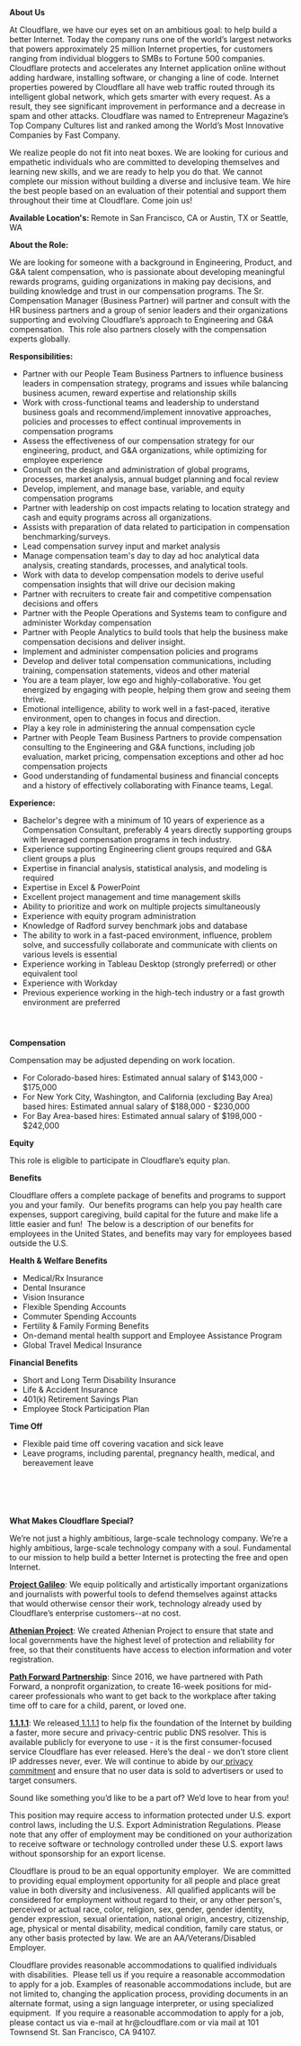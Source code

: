 <div class="content-intro">
	<div><strong>About Us</strong></div>
	<div>
		<p><span style="font-weight: 400;">At Cloudflare, we have our eyes set on an ambitious goal: to help build a better Internet. Today the company runs one of the world’s largest networks that powers approximately 25 million Internet properties, for customers ranging from individual bloggers to SMBs to Fortune 500 companies. Cloudflare protects and accelerates any Internet application online without adding hardware, installing software, or changing a line of code. Internet properties powered by Cloudflare all have web traffic routed through its intelligent global network, which gets smarter with every request. As a result, they see significant improvement in performance and a decrease in spam and other attacks. Cloudflare was named to Entrepreneur Magazine’s Top Company Cultures list and ranked among the World’s Most Innovative Companies by Fast Company.</span><span style="font-weight: 400;">&nbsp;</span></p>
		<p><span style="font-weight: 400;">We realize people do not fit into neat boxes. We are looking for curious and empathetic individuals who are committed to developing themselves and learning new skills, and we are ready to help you do that. We cannot complete our mission without building a diverse and inclusive team. We hire the best people based on an evaluation of their potential and support them throughout their time at Cloudflare. Come join us!&nbsp;</span></p>
	</div>
</div>
<p><strong>Available Location's: </strong>Remote in<strong> </strong>San Francisco, CA or Austin, TX or Seattle, WA</p>
<p><strong>About the Role:</strong><strong><br></strong></p>
<p>We are looking for someone with a background in Engineering, Product, and G&amp;A talent compensation, who is passionate about developing meaningful rewards programs, guiding organizations in making pay decisions, and building knowledge and trust in our compensation programs. The Sr. Compensation Manager (Business Partner) will partner and consult with the HR business partners and a group of senior leaders and their organizations supporting and evolving Cloudflare’s approach to Engineering and G&amp;A compensation.&nbsp; This role also partners closely with the compensation experts globally.</p>
<p><strong>Responsibilities:</strong></p>
<ul>
	<li>Partner with our People Team Business Partners to influence business leaders in compensation strategy, programs and issues while balancing business acumen, reward expertise and relationship skills</li>
	<li>Work with cross-functional teams and leadership to understand business goals and recommend/implement innovative approaches, policies and processes to effect continual improvements in compensation programs</li>
	<li>Assess the effectiveness of our compensation strategy for our engineering, product, and G&amp;A organizations, while optimizing for employee experience</li>
	<li>Consult on the design and administration of global programs, processes, market analysis, annual budget planning and focal review</li>
	<li>Develop, implement, and manage base, variable, and equity compensation programs</li>
	<li>Partner with leadership on cost impacts relating to location strategy and cash and equity programs across all organizations.</li>
	<li>Assists with preparation of data related to participation in compensation benchmarking/surveys.&nbsp;</li>
	<li>Lead compensation survey input and market analysis&nbsp;</li>
	<li>Manage compensation team's day to day ad hoc analytical data analysis, creating standards, processes, and analytical tools.</li>
	<li>Work with data to develop compensation models to derive useful compensation insights that will drive our decision making&nbsp;</li>
	<li>Partner with recruiters to create fair and competitive compensation decisions and offers</li>
	<li>Partner with the People Operations and Systems team to configure and administer Workday compensation&nbsp;</li>
	<li>Partner with People Analytics to build tools that help the business make compensation decisions and deliver insight.</li>
	<li>Implement and administer compensation policies and programs&nbsp;&nbsp;</li>
	<li>Develop and deliver total compensation communications, including training, compensation statements, videos and other material</li>
	<li>You are a team player, low ego and highly-collaborative. You get energized by engaging with people, helping them grow and seeing them thrive.</li>
	<li>Emotional intelligence, ability to work well in a fast-paced, iterative environment, open to changes in focus and direction.</li>
	<li>Play a key role in administering the annual compensation cycle&nbsp;&nbsp;</li>
	<li>Partner with People Team Business Partners to provide compensation consulting to the Engineering and G&amp;A functions, including job evaluation, market pricing, compensation exceptions and other ad hoc compensation projects</li>
	<li>Good understanding of fundamental business and financial concepts and a history of effectively collaborating with Finance teams, Legal.</li>
</ul>
<p><strong>Experience:</strong></p>
<ul>
	<li>Bachelor's degree with a minimum of 10 years of experience as a Compensation Consultant, preferably 4 years directly supporting groups with leveraged compensation programs in tech industry.&nbsp;</li>
	<li>Experience supporting Engineering client groups required and G&amp;A client groups a plus</li>
	<li>Expertise in financial analysis, statistical analysis, and modeling is required&nbsp;</li>
	<li>Expertise in Excel &amp; PowerPoint&nbsp;</li>
	<li>Excellent project management and time management skills&nbsp;</li>
	<li>Ability to prioritize and work on multiple projects simultaneously&nbsp;</li>
	<li>Experience with equity program administration</li>
	<li>Knowledge of Radford survey benchmark jobs and database</li>
	<li>The ability to work in a fast-paced environment, influence, problem solve, and successfully collaborate and communicate with clients on various levels is essential&nbsp;</li>
	<li>Experience working in Tableau Desktop (strongly preferred) or other equivalent tool</li>
	<li>Experience with Workday&nbsp;&nbsp;</li>
	<li>Previous experience working in the high-tech industry or a fast growth environment are preferred</li>
</ul>
<h4>&nbsp;</h4>
<p><strong>Compensation</strong></p>
<p>Compensation may be adjusted depending on work location.</p>
<ul>
	<li>For Colorado-based hires: Estimated annual salary of $143,000 - $175,000</li>
	<li>For New York City, Washington, and California (excluding Bay Area) based hires: Estimated annual salary of $188,000 - $230,000</li>
	<li>For Bay Area-based hires: Estimated annual salary of $198,000 - $242,000</li>
</ul>
<p><strong>Equity</strong></p>
<p>This role is eligible to participate in Cloudflare’s equity plan.</p>
<p><strong>Benefits</strong></p>
<p>Cloudflare offers a complete package of benefits and programs to support you and your family.&nbsp; Our benefits programs can help you pay health care expenses, support caregiving, build capital for the future and make life a little easier and fun!&nbsp; The below is a description of our benefits for employees in the United States, and benefits may vary for employees based outside the U.S.</p>
<p><strong>Health &amp; Welfare Benefits</strong></p>
<ul>
	<li>Medical/Rx Insurance</li>
	<li>Dental Insurance</li>
	<li>Vision Insurance</li>
	<li>Flexible Spending Accounts</li>
	<li>Commuter Spending Accounts</li>
	<li>Fertility &amp; Family Forming Benefits</li>
	<li>On-demand mental health support and Employee Assistance Program</li>
	<li>Global Travel Medical Insurance</li>
</ul>
<p><strong>Financial Benefits</strong></p>
<ul>
	<li>Short and Long Term Disability Insurance</li>
	<li>Life &amp; Accident Insurance</li>
	<li>401(k) Retirement Savings Plan</li>
	<li>Employee Stock Participation Plan</li>
</ul>
<p><strong>Time Off</strong></p>
<ul>
	<li>Flexible paid time off covering vacation and sick leave</li>
	<li>Leave programs, including parental, pregnancy health, medical, and bereavement leave</li>
</ul>
<h4>&nbsp;</h4>
<p>&nbsp;</p>
<div class="content-conclusion">
	<p><strong>What Makes Cloudflare Special?</strong></p>
	<p><span style="font-weight: 400;">We’re not just a highly ambitious, large-scale technology company. We’re a highly ambitious, large-scale technology company with a soul. Fundamental to our mission to help build a better Internet is protecting the free and open Internet.</span></p>
	<p><a href="https://blog.cloudflare.com/protecting-free-expression-online/"><strong>Project Galileo</strong></a><span style="font-weight: 400;">: We equip politically and artistically important organizations and journalists with powerful tools to defend themselves against attacks that would otherwise censor their work, technology already used by Cloudflare’s enterprise customers--at no cost.</span></p>
	<p><strong><a href="https://www.cloudflare.com/athenian/">Athenian Project</a></strong><span style="font-weight: 400;">: We created Athenian Project to ensure that state and local governments have the highest level of protection and reliability for free, so that their constituents have access to election information and voter registration.</span></p>
	<p><a href="https://blog.cloudflare.com/tag/path-forward/"><strong>Path Forward Partnership</strong></a><span style="font-weight: 400;">: Since 2016, we have partnered with Path Forward, a nonprofit organization, to create 16-week positions for mid-career professionals who want to get back to the workplace after taking time off to care for a child, parent, or loved one.</span></p>
	<p><a href="https://1.1.1.1/"><strong>1.1.1.1</strong></a><span style="font-weight: 400;">: We released</span><a href="https://1.1.1.1/"> <span style="font-weight: 400;">1.1.1.1</span></a><span style="font-weight: 400;"> to help fix the foundation of the Internet by building a faster, more secure and privacy-centric public DNS resolver. This is available publicly for everyone to use - it is the first consumer-focused service Cloudflare has ever released. Here’s the deal - we don’t store client IP addresses never, ever. We will continue to abide by our</span><a href="https://developers.cloudflare.com/1.1.1.1/privacy/public-dns-resolver"> privacy commitment</a><span style="font-weight: 400;"> and ensure that no user data is sold to advertisers or used to target consumers.</span></p>
	<p><span style="font-weight: 400;">Sound like something you’d like to be a part of? We’d love to hear from you!</span></p>
	<p><span style="font-weight: 400;">This position may require access to information protected under U.S. export control laws, including the U.S. Export Administration Regulations. Please note that any offer of employment may be conditioned on your authorization to receive software or technology controlled under these U.S. export laws without sponsorship for an export license.</span></p>
	<p><span style="font-weight: 400;">Cloudflare is proud to be an equal opportunity employer. &nbsp;We are committed to providing equal employment opportunity for all people and place great value in both diversity and inclusiveness. &nbsp;All qualified applicants will be considered for employment without regard to their, or any other person's, perceived or actual</span> <span style="font-weight: 400;">race, color, religion, sex, gender, gender identity, gender expression, sexual orientation, national origin, ancestry, citizenship, age, physical or mental disability, medical condition, family care status, or any other basis protected by law. </span><span style="font-weight: 400;">We are an AA/Veterans/Disabled Employer.</span></p>
	<p><span style="font-weight: 400;">Cloudflare provides reasonable accommodations to qualified individuals with disabilities. &nbsp;Please tell us if you require a reasonable accommodation to apply for a job. Examples of reasonable accommodations include, but are not limited to, changing the application process, providing documents in an alternate format, using a sign language interpreter, or using specialized equipment. &nbsp;If you require a reasonable accommodation to apply for a job, please contact us via e-mail at </span><span style="font-weight: 400;">hr@cloudflare.com</span><span style="font-weight: 400;"> or via mail at 101 Townsend St. San Francisco, CA 94107.</span></p>
</div>